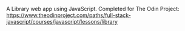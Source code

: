 A Library web app using JavaScript. Completed for The Odin Project: https://www.theodinproject.com/paths/full-stack-javascript/courses/javascript/lessons/library